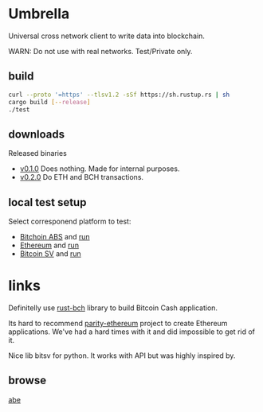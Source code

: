 # Umbrella

Universal cross network client to write data into blockchain.

WARN: Do not use with real networks. Test/Private only.

## build

```sh
curl --proto '=https' --tlsv1.2 -sSf https://sh.rustup.rs | sh
cargo build [--release]
./test
```

## downloads

Released binaries

* [v0.1.0](https://github.com/flyingw/umbrella/releases/tag/v0.1.0) Does nothing. Made for internal purposes.
* [v0.2.0](https://github.com/flyingw/umbrella/releases/tag/v0.2.0) Do ETH and BCH transactions.

## local test setup

Select corresponend platform to test:

* [Bitchoin ABS](doc/bch/test-setup.md) and [run](./test.sh)
* [Ethereum](doc/eth/test-setup.md)     and [run](./testht.sh)
* [Bitcoin SV](doc/bsv/test-setup.md)   and [run](./test_bsv.sh)

# links

Definitelly use [rust-bch](https://github.com/brentongunning/rust-bch) library to build Bitcoin Cash application.

Its hard to recommend [parity-ethereum](https://github.com/paritytech/parity-ethereum) project to create Ethereum applications.
We've had a hard times with it and did impossible to get rid of it.

Nice lib bitsv for python. It works with API but was highly inspired by.

## browse

[abe](https://github.com/marioschlipf/bitcoin-abe)
